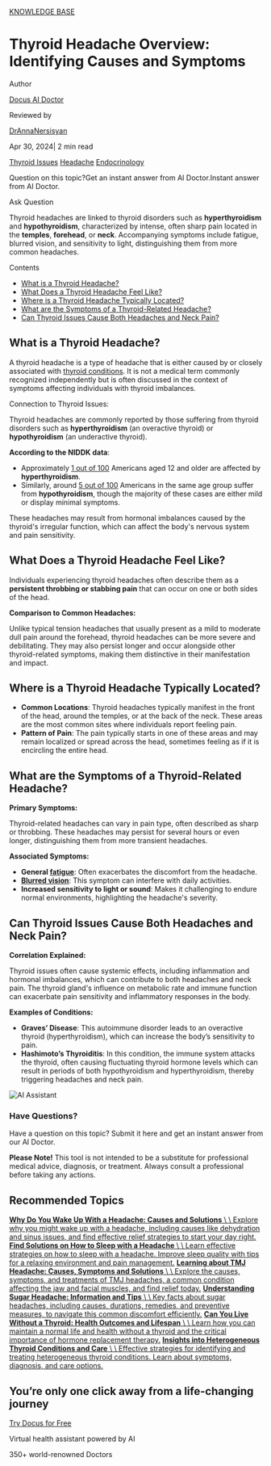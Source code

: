 [KNOWLEDGE BASE](https://docus.ai/knowledge-base)

# Thyroid Headache Overview: Identifying Causes and Symptoms

Author

[Docus AI Doctor](https://docus.ai/ai-doctor)

Reviewed by

[DrAnnaNersisyan](https://docus.ai/author/dr-anna-nersisyan)

Apr 30, 2024\| 2 min read

[Thyroid Issues](https://docus.ai/tags/thyroid-issues) [Headache](https://docus.ai/tags/headache) [Endocrinology](https://docus.ai/tags/endocrinology)

Question on this topic?Get an instant answer from AI Doctor.Instant answer from AI Doctor.

Ask Question

Thyroid headaches are linked to thyroid disorders such as **hyperthyroidism** and **hypothyroidism**, characterized by intense, often sharp pain located in the **temples**, **forehead**, or **neck**. Accompanying symptoms include fatigue, blurred vision, and sensitivity to light, distinguishing them from more common headaches.

Contents

- [What is a Thyroid Headache?](https://docus.ai/knowledge-base/thyroid-headache-overview#what-is-a-thyroid-headache)
- [What Does a Thyroid Headache Feel Like?](https://docus.ai/knowledge-base/thyroid-headache-overview#what-does-a-thyroid-headache-feel-like)
- [Where is a Thyroid Headache Typically Located?](https://docus.ai/knowledge-base/thyroid-headache-overview#where-is-a-thyroid-headache-typically-located)
- [What are the Symptoms of a Thyroid-Related Headache?](https://docus.ai/knowledge-base/thyroid-headache-overview#what-are-the-symptoms-of-a-thyroid-related-headache)
- [Can Thyroid Issues Cause Both Headaches and Neck Pain?](https://docus.ai/knowledge-base/thyroid-headache-overview#can-thyroid-issues-cause-both-headaches-and-neck-pain)

## What is a Thyroid Headache?

A thyroid headache is a type of headache that is either caused by or closely associated with [thyroid conditions](https://docus.ai/symptoms-guide/early-warning-signs-thyroid-problems). It is not a medical term commonly recognized independently but is often discussed in the context of symptoms affecting individuals with thyroid imbalances.

Connection to Thyroid Issues:

Thyroid headaches are commonly reported by those suffering from thyroid disorders such as **hyperthyroidism** (an overactive thyroid) or **hypothyroidism** (an underactive thyroid).

**According to the NIDDK data**:

- Approximately [1 out of 100](https://www.niddk.nih.gov/health-information/endocrine-diseases/hyperthyroidism#:~:text=makes%20thyroid%20hormones.-,How%20common%20is%20hyperthyroidism%3F,years%20and%20older%20have%20hyperthyroidism.) Americans aged 12 and older are affected by **hyperthyroidism**.
- Similarly, around [5 out of 100](https://www.niddk.nih.gov/health-information/endocrine-diseases/hypothyroidism#:~:text=makes%20thyroid%20hormones.-,How%20common%20is%20hypothyroidism%3F,or%20have%20few%20obvious%20symptoms.) Americans in the same age group suffer from **hypothyroidism**, though the majority of these cases are either mild or display minimal symptoms.

These headaches may result from hormonal imbalances caused by the thyroid's irregular function, which can affect the body's nervous system and pain sensitivity.

## What Does a Thyroid Headache Feel Like?

Individuals experiencing thyroid headaches often describe them as a **persistent throbbing or stabbing pain** that can occur on one or both sides of the head.

**Comparison to Common Headaches:**

Unlike typical tension headaches that usually present as a mild to moderate dull pain around the forehead, thyroid headaches can be more severe and debilitating. They may also persist longer and occur alongside other thyroid-related symptoms, making them distinctive in their manifestation and impact.

## Where is a Thyroid Headache Typically Located?

- **Common Locations**: Thyroid headaches typically manifest in the front of the head, around the temples, or at the back of the neck. These areas are the most common sites where individuals report feeling pain.
- **Pattern of Pain**: The pain typically starts in one of these areas and may remain localized or spread across the head, sometimes feeling as if it is encircling the entire head.

## What are the Symptoms of a Thyroid-Related Headache?

**Primary Symptoms:**

Thyroid-related headaches can vary in pain type, often described as sharp or throbbing. These headaches may persist for several hours or even longer, distinguishing them from more transient headaches.

**Associated Symptoms:**

- **General [fatigue](https://docus.ai/symptoms-guide/sudden-crashing-fatigue-in-females#causes-of-sudden-crashing-fatigue-in-females)**: Often exacerbates the discomfort from the headache.
- **[Blurred vision](https://docus.ai/symptoms-guide/solving-blurry-vision-in-one-eye-causes-and-solutions)**: This symptom can interfere with daily activities.
- **Increased sensitivity to light or sound**: Makes it challenging to endure normal environments, highlighting the headache's severity.

## Can Thyroid Issues Cause Both Headaches and Neck Pain?

**Correlation Explained:**

Thyroid issues often cause systemic effects, including inflammation and hormonal imbalances, which can contribute to both headaches and neck pain. The thyroid gland's influence on metabolic rate and immune function can exacerbate pain sensitivity and inflammatory responses in the body.

**Examples of Conditions:**

- **Graves’ Disease**: This autoimmune disorder leads to an overactive thyroid (hyperthyroidism), which can increase the body’s sensitivity to pain.
- **Hashimoto’s Thyroiditis**: In this condition, the immune system attacks the thyroid, often causing fluctuating thyroid hormone levels which can result in periods of both hypothyroidism and hyperthyroidism, thereby triggering headaches and neck pain.

![AI Assistant](https://docus.ai/images/small-assistant.png)

### Have Questions?

Have a question on this topic? Submit it here and get an instant answer from our AI Doctor.

**Please Note!** This tool is not intended to be a substitute for professional medical advice, diagnosis, or treatment. Always consult a professional before taking any actions.

## Recommended Topics

[**Why Do You Wake Up With a Headache: Causes and Solutions** \\
\\
Explore why you might wake up with a headache, including causes like dehydration and sinus issues, and find effective relief strategies to start your day right.](https://docus.ai/knowledge-base/why-do-you-wake-up-with-a-headache) [**Find Solutions on How to Sleep with a Headache** \\
\\
Learn effective strategies on how to sleep with a headache. Improve sleep quality with tips for a relaxing environment and pain management.](https://docus.ai/knowledge-base/solutions-on-how-to-sleep-with-a-headache) [**Learning about TMJ Headache: Causes, Symptoms and Solutions** \\
\\
Explore the causes, symptoms, and treatments of TMJ headaches, a common condition affecting the jaw and facial muscles, and find relief today.](https://docus.ai/knowledge-base/tmj-headache-causes-and-solutions) [**Understanding Sugar Headache: Information and Tips** \\
\\
Key facts about sugar headaches, including causes, durations, remedies, and preventive measures, to navigate this common discomfort efficiently.](https://docus.ai/knowledge-base/sugar-headache-information-and-tips) [**Can You Live Without a Thyroid: Health Outcomes and Lifespan** \\
\\
Learn how you can maintain a normal life and health without a thyroid and the critical importance of hormone replacement therapy.](https://docus.ai/knowledge-base/can-you-live-without-thyroid) [**Insights into Heterogeneous Thyroid Conditions and Care** \\
\\
Effective strategies for identifying and treating heterogeneous thyroid conditions. Learn about symptoms, diagnosis, and care options.](https://docus.ai/knowledge-base/heterogeneous-thyroid)

## You’re only one click away from a life-changing journey

[Try Docus for Free](https://my.docus.ai/auth/signup)

Virtual health assistant powered by AI

350+ world-renowned Doctors